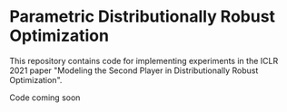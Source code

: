 # Parametric Distributionally Robust Optimization

This repository contains code for implementing experiments in the ICLR 2021 paper "Modeling the Second Player in Distributionally Robust Optimization".

Code coming soon
